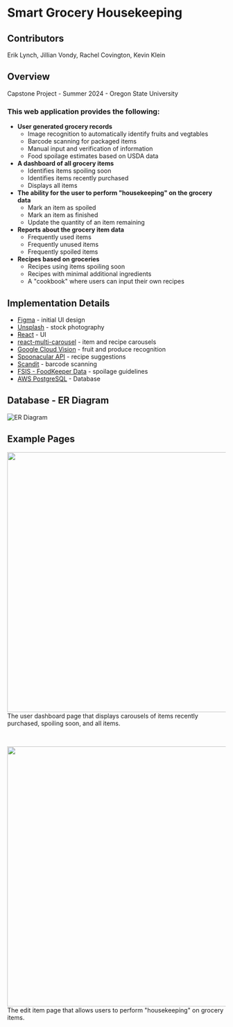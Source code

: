 # Smart Grocery Housekeeping

## Contributors

Erik Lynch, Jillian Vondy, Rachel Covington, Kevin Klein

## Overview
Capstone Project - Summer 2024 - Oregon State University

### This web application provides the following:
- **User generated grocery records**
  - Image recognition to automatically identify fruits and vegtables
  - Barcode scanning for packaged items
  - Manual input and verification of information
  - Food spoilage estimates based on USDA data
- **A dashboard of all grocery items**
  - Identifies items spoiling soon
  - Identifies items recently purchased
  - Displays all items
- **The ability for the user to perform "housekeeping" on the grocery data**
  - Mark an item as spoiled
  - Mark an item as finished
  - Update the quantity of an item remaining
- **Reports about the grocery item data**
  - Frequently used items
  - Frequently unused items
  - Frequently spoiled items
- **Recipes based on groceries**
  - Recipes using items spoiling soon
  - Recipes with minimal additional ingredients
  - A "cookbook" where users can input their own recipes

## Implementation Details
- [Figma](https://www.figma.com/proto/EccuouzOB2mMfGrjTj08SP/Smart-Grocery-Housekeeping?node-id=0-1&t=nbDnhliuOygyemjY-1) - initial UI design
- [Unsplash](https://unsplash.com/) - stock photography
- [React](https://react.dev/) - UI
- [react-multi-carousel](https://www.npmjs.com/package/react-multi-carousel) - item and recipe carousels
- [Google Cloud Vision](https://cloud.google.com/vision?hl=en) - fruit and produce recognition
- [Spoonacular API](https://spoonacular.com/food-api) - recipe suggestions
- [Scandit](https://www.scandit.com/?utm_source=google&utm_medium=cpc&utm_campaign=North-America-24Q3-ams-brand-paid-search-Brand-Terms-Mix&utm_term=scandit&gad_source=1&gclid=CjwKCAjw_Na1BhAlEiwAM-dm7FCNa_kPXgEifCkxgkmOX9rDwRQWqdHHhBQnw_xyxzg5ts_AZsSIaRoCN3UQAvD_BwE) - barcode scanning
- [FSIS - FoodKeeper Data](https://catalog.data.gov/dataset/fsis-foodkeeper-data) - spoilage guidelines
- [AWS PostgreSQL](https://aws.amazon.com/rds/postgresql/) - Database

## Database - ER Diagram
![ER Diagram](README-images/ERDiagram.png)

## Example Pages
<img src="README-images/dashboard.png" width="600">
The user dashboard page that displays carousels of items recently purchased, spoiling soon, and all items.

&nbsp;

<img src="README-images/edit-item.png" width="600">
The edit item page that allows users to perform "housekeeping" on grocery items.

&nbsp;

